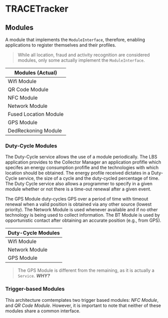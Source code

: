 # TRACETracker

## Modules


A module that implements the `ModuleInterface`, therefore, enabling applications to register themselves and their profiles.

> While all location, fraud and activity recognition are considered modules, only some actually implement the `ModuleInterface`.

| Modules (Actual) |
| --- |
| Wifi Module |
| QR Code Module |
| NFC Module |
| Network Module |
| Fused Location Module |
| GPS Module |
| DedReckoning Module |

### Duty-Cycle Modules

The Duty-Cycle service allows the use of a module periodically. The LBS application provides
to the Collector Manager an application profifle which specifes an energy consumption profifle and
the technologies with which location should be obtained. The energy profile received dictates in a
Duty-Cycle service, the size of a cycle and the duty-cycled percentage of time. The Duty Cycle
service also allows a programmer to specify in a given module whether or not there is a time-out
renewal after a given event.

The GPS Module duty-cycles GPS over a period of time with timeout renewal when a valid position
is obtained via any other source (lowest priority). The Network Module is used whenever available
and if no other technology is being used to collect information. The BT Module is used by
opportunistic contact after obtaining an accurate position (e.g., from GPS).

| Duty-Cycle Modules |
|---|
| Wifi Module |
| Network Module |
| GPS Module |

> The GPS Module is different from the remaining, as it is actually a `Service`. ***WHY?***

### Trigger-based Modules

This architecture comtemplates two trigger based modules: _NFC Module_, and _QR Code Module_. However, it is important to note that neither of these modules share a common interface.
